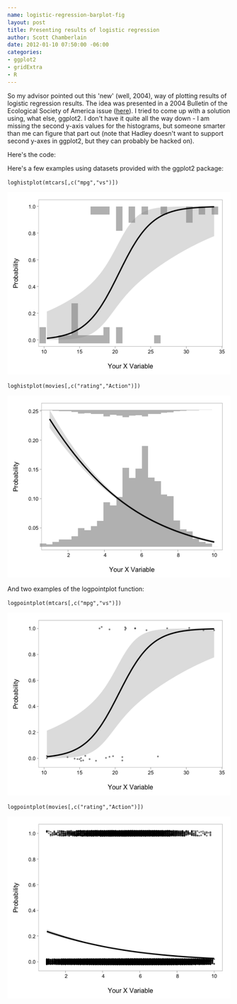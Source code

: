 ```yaml
--- 
name: logistic-regression-barplot-fig
layout: post
title: Presenting results of logistic regression
author: Scott Chamberlain
date: 2012-01-10 07:50:00 -06:00
categories: 
- ggplot2
- gridExtra
- R
---
```


So my advisor pointed out this 'new' (well, 2004), way of plotting results of logistic regression results.  The idea was presented in a 2004 Bulletin of the Ecological Society of America issue ([here][]).  I tried to come up with a  solution using, what else, ggplot2.  I don't have it quite all the way down - I am missing the second y-axis values for the histograms, but someone smarter than me can figure that part out (note that Hadley doesn't want to support second y-axes in ggplot2, but they can probably be hacked on). 

Here's the code:
<script src="https://gist.github.com/1589136.js?file=loghistplot.R"></script>


Here's a few examples using datasets provided with the ggplot2 package:

`loghistplot(mtcars[,c("mpg","vs")])`

![mtcars plot](/images/posts/mtcarsplot.png)


`loghistplot(movies[,c("rating","Action")])`

![movies plot](/images/posts/moviesplot.png)


And two examples of the logpointplot function:

`logpointplot(mtcars[,c("mpg","vs")])`

![mtcars point plot](/images/posts/logpointplot1.png)


`logpointplot(movies[,c("rating","Action")])`

![movies point plot](/images/posts/logpointplot2.png)


[here]: http://esapubs.org/bulletin/backissues/085-3/bulletinjuly2004_2column.htm#tools1
